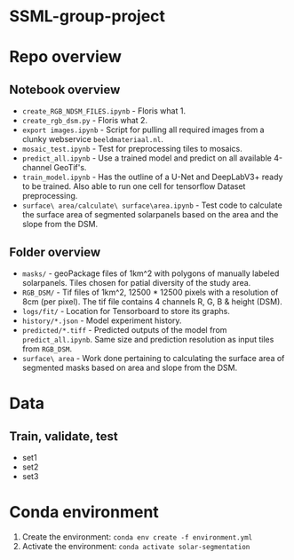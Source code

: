 # SSML-group-project

# Repo overview

## Notebook overview
- `create_RGB_NDSM_FILES.ipynb` - Floris what 1.
- `create_rgb_dsm.py` - Floris what 2.
- `export images.ipynb` - Script for pulling all required images from a clunky webservice `beeldmateriaal.nl`.
- `mosaic_test.ipynb` - Test for preprocessing tiles to mosaics.
- `predict_all.ipynb` - Use a trained model and predict on all available 4-channel GeoTif's.
- `train_model.ipynb` - Has the outline of a U-Net and DeepLabV3+ ready to be trained. Also able to run one cell for tensorflow Dataset preprocessing.
- `surface\ area/calculate\ surface\area.ipynb` - Test code to calculate the surface area of segmented solarpanels based on the area and the slope from the DSM.

## Folder overview
- `masks/` - geoPackage files of 1km^2 with polygons of manually labeled solarpanels. Tiles chosen for patial diversity of the study area.
- `RGB_DSM/` - Tif files of 1km^2, 12500 * 12500 pixels with a resolution of 8cm (per pixel). The tif file contains 4 channels R, G, B & height (DSM).
- `logs/fit/` - Location for Tensorboard to store its graphs.
- `history/*.json` - Model experiment history.
- `predicted/*.tiff` - Predicted outputs of the model from `predict_all.ipynb`. Same size and prediction resolution as input tiles from `RGB_DSM`.
- `surface\ area` - Work done pertaining to calculating the surface area of segmented masks based on area and slope from the DSM.

# Data

## Train, validate, test
- set1
- set2
- set3

# Conda environment
1. Create the environment: `conda env create -f environment.yml`
2. Activate the environment: `conda activate solar-segmentation`
